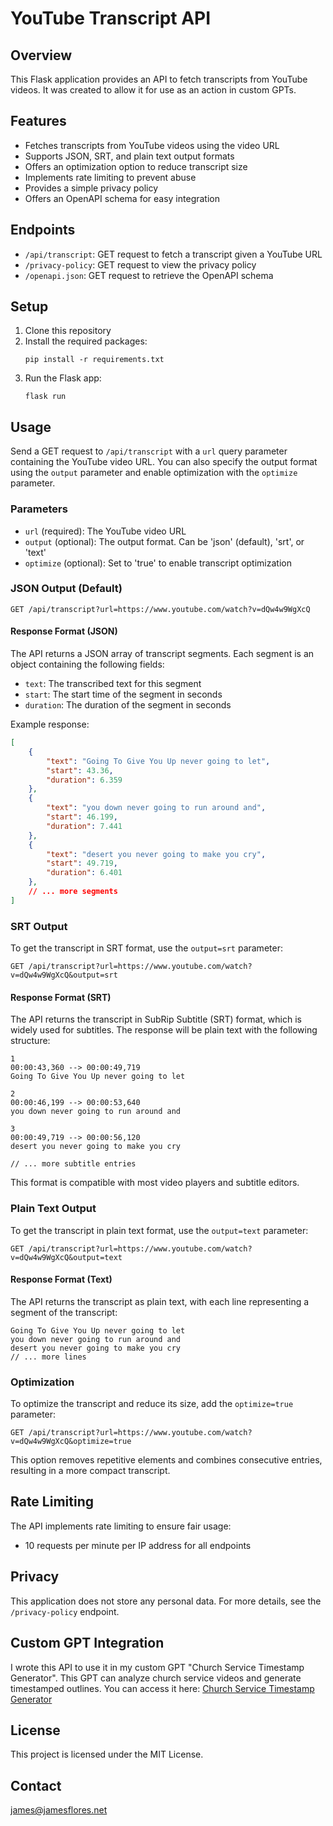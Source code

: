 # YouTube Transcript API

## Overview
This Flask application provides an API to fetch transcripts from YouTube videos. It was created to allow it for use as an action in custom GPTs.

## Features
- Fetches transcripts from YouTube videos using the video URL
- Supports JSON, SRT, and plain text output formats
- Offers an optimization option to reduce transcript size
- Implements rate limiting to prevent abuse
- Provides a simple privacy policy
- Offers an OpenAPI schema for easy integration

## Endpoints
- `/api/transcript`: GET request to fetch a transcript given a YouTube URL
- `/privacy-policy`: GET request to view the privacy policy
- `/openapi.json`: GET request to retrieve the OpenAPI schema

## Setup
1. Clone this repository
2. Install the required packages:
   ```
   pip install -r requirements.txt
   ```
3. Run the Flask app:
   ```
   flask run
   ```

## Usage

Send a GET request to `/api/transcript` with a `url` query parameter containing the YouTube video URL. You can also specify the output format using the `output` parameter and enable optimization with the `optimize` parameter.

### Parameters

- `url` (required): The YouTube video URL
- `output` (optional): The output format. Can be 'json' (default), 'srt', or 'text'
- `optimize` (optional): Set to 'true' to enable transcript optimization

### JSON Output (Default)

```
GET /api/transcript?url=https://www.youtube.com/watch?v=dQw4w9WgXcQ
```

#### Response Format (JSON)

The API returns a JSON array of transcript segments. Each segment is an object containing the following fields:

- `text`: The transcribed text for this segment
- `start`: The start time of the segment in seconds
- `duration`: The duration of the segment in seconds

Example response:

```json
[
    {
        "text": "Going To Give You Up never going to let",
        "start": 43.36,
        "duration": 6.359
    },
    {
        "text": "you down never going to run around and",
        "start": 46.199,
        "duration": 7.441
    },
    {
        "text": "desert you never going to make you cry",
        "start": 49.719,
        "duration": 6.401
    },
    // ... more segments
]
```

### SRT Output

To get the transcript in SRT format, use the `output=srt` parameter:

```
GET /api/transcript?url=https://www.youtube.com/watch?v=dQw4w9WgXcQ&output=srt
```

#### Response Format (SRT)

The API returns the transcript in SubRip Subtitle (SRT) format, which is widely used for subtitles. The response will be plain text with the following structure:

```
1
00:00:43,360 --> 00:00:49,719
Going To Give You Up never going to let

2
00:00:46,199 --> 00:00:53,640
you down never going to run around and

3
00:00:49,719 --> 00:00:56,120
desert you never going to make you cry

// ... more subtitle entries
```

This format is compatible with most video players and subtitle editors.

### Plain Text Output

To get the transcript in plain text format, use the `output=text` parameter:

```
GET /api/transcript?url=https://www.youtube.com/watch?v=dQw4w9WgXcQ&output=text
```

#### Response Format (Text)

The API returns the transcript as plain text, with each line representing a segment of the transcript:

```
Going To Give You Up never going to let
you down never going to run around and
desert you never going to make you cry
// ... more lines
```

### Optimization

To optimize the transcript and reduce its size, add the `optimize=true` parameter:

```
GET /api/transcript?url=https://www.youtube.com/watch?v=dQw4w9WgXcQ&optimize=true
```

This option removes repetitive elements and combines consecutive entries, resulting in a more compact transcript.

## Rate Limiting
The API implements rate limiting to ensure fair usage:
- 10 requests per minute per IP address for all endpoints

## Privacy
This application does not store any personal data. For more details, see the `/privacy-policy` endpoint.

## Custom GPT Integration
I wrote this API to use it in my custom GPT "Church Service Timestamp Generator". This GPT can analyze church service videos and generate timestamped outlines. You can access it here: [Church Service Timestamp Generator](https://chatgpt.com/g/g-sv1MkzVrI-church-service-timestamp-generator)

## License
This project is licensed under the MIT License.

## Contact
james@jamesflores.net